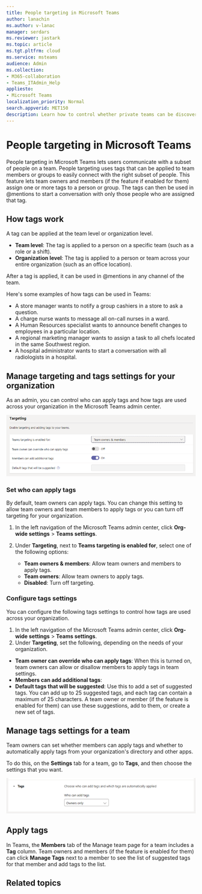 ```yaml
---
title: People targeting in Microsoft Teams
author: lanachin
ms.author: v-lanac
manager: serdars
ms.reviewer: jastark
ms.topic: article
ms.tgt.pltfrm: cloud
ms.service: msteams
audience: Admin
ms.collection: 
- M365-collaboration
- Teams_ITAdmin_Help
appliesto: 
- Microsoft Teams
localization_priority: Normal
search.appverid: MET150
description: Learn how to control whether private teams can be discovered by Microsoft Teams users through suggestions in the team gallery and search results. 
---
```


# People targeting in Microsoft Teams

People targeting in Microsoft Teams lets users communicate with a subset of people on a team. People targeting uses tags that can be applied to team members or groups to easily connect with the right subset of people. This feature lets team owners and members (if the feature if enabled for them) assign one or more tags to a person or group. The tags can then be used in @mentions to start a conversation with only those people who are assigned that tag.

## How tags work

A tag can be applied at the team level or organization level.

- **Team level**: The tag is applied to a person on a specific team (such as a role or a shift).
- **Organization level**: The tag is applied to a person or team across your entire organization (such as an office location).

After a tag is applied, it can be used in @mentions in any channel of the team.

Here's some examples of how tags can be used in Teams:

 - A store manager wants to notify a group cashiers in a store to ask a question.
 - A charge nurse wants to message all on-call nurses in a ward.  
 - A Human Resources specialist wants to announce benefit changes to employees in a particular location.
 - A regional marketing manager wants to assign a task to all chefs located in the same Southwest region.
 - A hospital administrator wants to start a conversation with all radiologists in a hospital.

## Manage targeting and tags settings for your organization

As an admin, you can control who can apply tags and how tags are used across your organization in the Microsoft Teams admin center.

![Tags settings ](media/people-targeting-settings.png)

### Set who can apply tags

By default, team owners can apply tags. You can change this setting to allow team owners and team members to apply tags or you can turn off targeting for your organization.

1. In the left navigation of the Microsoft Teams admin center, click **Org-wide settings** > **Teams settings**.
2. Under **Targeting**, next to **Teams targeting is enabled for**, select one of the following options:

    - **Team owners & members**: Allow team owners and members to apply tags.
    - **Team owners**: Allow team owners to apply tags.
    - **Disabled**: Turn off targeting.

### Configure tags settings

You can configure the following tags settings to control how tags are used across your organization.

1. In the left navigation of the Microsoft Teams admin center, click **Org-wide settings** > **Teams settings**.
2. Under **Targeting**, set the following, depending on the needs of your organization.

- **Team owner can override who can apply tags**: When this is turned on, team owners can allow or disallow members to apply tags in team settings.
- **Members can add additional tags**:
- **Default tags that will be suggested**: Use this to add a set of suggested tags. You can add up to 25 suggested tags, and each tag can contain a maximum of 25 characters. A team owner or member (if the feature is enabled for them) can use these suggestions, add to them, or create a new set of tags.

## Manage tags settings for a team

Team owners can set whether members can apply tags and whether to automatically apply tags from your organization's directory and other apps.

To do this, on the **Settings** tab for a team, go to **Tags**, and then choose the  settings that you want.

![Team tags settings](media/people-targeting-team-settings.png)

## Apply tags

In Teams, the **Members** tab of the Manage team page for a team includes a **Tag** column. Team owners and members (if the feature is enabled for them) can click **Manage Tags** next to a member to see the list of suggested tags for that member and add tags to the list.

## Related topics

